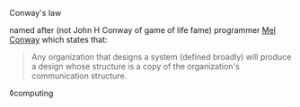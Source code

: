 Conway's law

named after (not John H Conway of game of life fame) programmer [Mel Conway](http://www.melconway.com/Home/Conways_Law.html) which states that:

> Any organization that designs a system (defined broadly) will produce a design whose structure is a copy of the organization's communication structure.

◊computing
